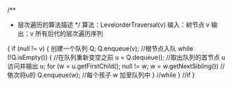 /**
* 层次遍历的算法描述
*/
算法：LevelorderTraversal(v)
输入：树节点 v
输出：v 所有后代的层次遍历序列

{
	if (null != v) {
	    创建一个队列 Q;
	    Q.enqueue(v); //根节点入队
		while (!Q.isEmpty()) {
		//在队列重新变空之前
		u = Q.dequeue(); //取出队列的首节点 u
		访问并输出 u;
		for (w = u.getFirstChild(); null != w; w = w.getNextSibling()) //依次将u的
		    Q.enqueue(w); //每个孩子 w 加至队列中
	    } //while
	} //if
}